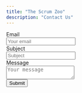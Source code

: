 ```yaml
---
title: "The Scrum Zoo"
description: "Contact Us"
---
```


<form id="imagesubmit" method="POST" action="https://formspree.io/bwart@marketo.com">
  <input type="hidden" name="_subject" value="Contact Us Form Submission" />
  <input type="hidden" name="_gotcha" style="display:none" />
  <input type="hidden" name="_next" value="https://bwart-mkto.github.io/scrum_zoo/thankyou" />
  <input type="hidden" name="_cc" value="sfabini@marketo.com,kbielewicz@marketo.com,mfenwick@marketo.com,talkhateeb@marketo.com" />
Email<br/><input type="email" name="email" placeholder="Your email" /><br/>
Subject<br/><input type="text" name="subject" placeholder="Subject" /><br/>
Message<br/><textarea placeholder="Your message"></textarea><br/>
  <button type="submit">Submit</button>
</form>
<script>
    var imagesubmit =  document.getElementById('imagesubmit');
    contactform.setAttribute('action', '//formspree.io/' + 'bwart' + '@' + 'marketo' + '.' + 'com');
</script>
